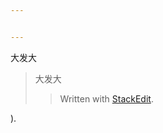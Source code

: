 ```yaml
---


---
```


<p>大发大</p>
<blockquote>
<p>
大发大

> Written with <a href="[StackEdit](https://stackedit.io/">StackEdit</a>.</p>
</blockquote>
).
<!--stackedit_data:
eyJoaXN0b3J5IjpbMjAwMDExODQwMl19
-->